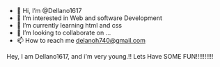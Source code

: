 - 👋 Hi, I’m @Dellano1617
- 👀 I’m interested in Web and software Development
- 🌱 I’m currently learning html and css
- 💞️ I’m looking to collaborate on ...
- 📫 How to reach me delanoh740@gmail.com

<p>
  Hey, I am Dellano1617, and i'm very young.!! Lets Have SOME FUN!!!!!!!!!!
</p>
<!---
Dellano1617/Dellano1617 is a ✨ special ✨ repository because its `README.md` (this file) appears on your GitHub profile.
You can click the Preview link to take a look at your changes.
--->
